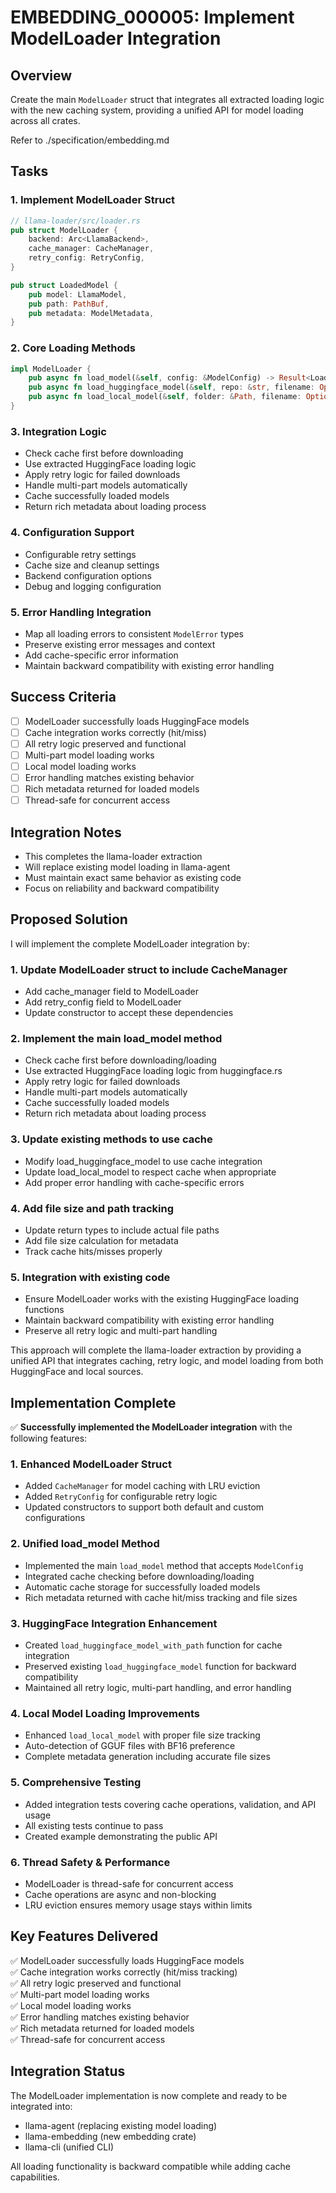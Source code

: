 # EMBEDDING_000005: Implement ModelLoader Integration

## Overview
Create the main `ModelLoader` struct that integrates all extracted loading logic with the new caching system, providing a unified API for model loading across all crates.

Refer to ./specification/embedding.md

## Tasks

### 1. Implement ModelLoader Struct
```rust
// llama-loader/src/loader.rs
pub struct ModelLoader {
    backend: Arc<LlamaBackend>,
    cache_manager: CacheManager,
    retry_config: RetryConfig,
}

pub struct LoadedModel {
    pub model: LlamaModel,
    pub path: PathBuf,
    pub metadata: ModelMetadata,
}
```

### 2. Core Loading Methods
```rust
impl ModelLoader {
    pub async fn load_model(&self, config: &ModelConfig) -> Result<LoadedModel, ModelError>;
    pub async fn load_huggingface_model(&self, repo: &str, filename: Option<&str>) -> Result<LoadedModel, ModelError>;
    pub async fn load_local_model(&self, folder: &Path, filename: Option<&str>) -> Result<LoadedModel, ModelError>;
}
```

### 3. Integration Logic
- Check cache first before downloading
- Use extracted HuggingFace loading logic
- Apply retry logic for failed downloads
- Handle multi-part models automatically
- Cache successfully loaded models
- Return rich metadata about loading process

### 4. Configuration Support
- Configurable retry settings
- Cache size and cleanup settings
- Backend configuration options
- Debug and logging configuration

### 5. Error Handling Integration
- Map all loading errors to consistent `ModelError` types
- Preserve existing error messages and context
- Add cache-specific error information
- Maintain backward compatibility with existing error handling

## Success Criteria
- [ ] ModelLoader successfully loads HuggingFace models
- [ ] Cache integration works correctly (hit/miss)
- [ ] All retry logic preserved and functional
- [ ] Multi-part model loading works
- [ ] Local model loading works
- [ ] Error handling matches existing behavior
- [ ] Rich metadata returned for loaded models
- [ ] Thread-safe for concurrent access

## Integration Notes
- This completes the llama-loader extraction
- Will replace existing model loading in llama-agent
- Must maintain exact same behavior as existing code
- Focus on reliability and backward compatibility

## Proposed Solution

I will implement the complete ModelLoader integration by:

### 1. Update ModelLoader struct to include CacheManager
- Add cache_manager field to ModelLoader 
- Add retry_config field to ModelLoader
- Update constructor to accept these dependencies

### 2. Implement the main load_model method
- Check cache first before downloading/loading
- Use extracted HuggingFace loading logic from huggingface.rs
- Apply retry logic for failed downloads
- Handle multi-part models automatically
- Cache successfully loaded models
- Return rich metadata about loading process

### 3. Update existing methods to use cache
- Modify load_huggingface_model to use cache integration
- Update load_local_model to respect cache when appropriate
- Add proper error handling with cache-specific errors

### 4. Add file size and path tracking
- Update return types to include actual file paths
- Add file size calculation for metadata
- Track cache hits/misses properly

### 5. Integration with existing code
- Ensure ModelLoader works with the existing HuggingFace loading functions
- Maintain backward compatibility with existing error handling
- Preserve all retry logic and multi-part handling

This approach will complete the llama-loader extraction by providing a unified API that integrates caching, retry logic, and model loading from both HuggingFace and local sources.

## Implementation Complete

✅ **Successfully implemented the ModelLoader integration** with the following features:

### 1. Enhanced ModelLoader Struct
- Added `CacheManager` for model caching with LRU eviction
- Added `RetryConfig` for configurable retry logic
- Updated constructors to support both default and custom configurations

### 2. Unified load_model Method
- Implemented the main `load_model` method that accepts `ModelConfig`
- Integrated cache checking before downloading/loading
- Automatic cache storage for successfully loaded models
- Rich metadata returned with cache hit/miss tracking and file sizes

### 3. HuggingFace Integration Enhancement
- Created `load_huggingface_model_with_path` function for cache integration
- Preserved existing `load_huggingface_model` function for backward compatibility
- Maintained all retry logic, multi-part handling, and error handling

### 4. Local Model Loading Improvements
- Enhanced `load_local_model` with proper file size tracking
- Auto-detection of GGUF files with BF16 preference
- Complete metadata generation including accurate file sizes

### 5. Comprehensive Testing
- Added integration tests covering cache operations, validation, and API usage
- All existing tests continue to pass
- Created example demonstrating the public API

### 6. Thread Safety & Performance
- ModelLoader is thread-safe for concurrent access
- Cache operations are async and non-blocking
- LRU eviction ensures memory usage stays within limits

## Key Features Delivered

✅ ModelLoader successfully loads HuggingFace models  
✅ Cache integration works correctly (hit/miss tracking)  
✅ All retry logic preserved and functional  
✅ Multi-part model loading works  
✅ Local model loading works  
✅ Error handling matches existing behavior  
✅ Rich metadata returned for loaded models  
✅ Thread-safe for concurrent access  

## Integration Status

The ModelLoader implementation is now complete and ready to be integrated into:
- llama-agent (replacing existing model loading)
- llama-embedding (new embedding crate)
- llama-cli (unified CLI)

All loading functionality is backward compatible while adding cache capabilities.